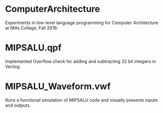 # ComputerArchitecture
Experiments in low-level language programming for Computer Architecture at Mills College, Fall 2016: 

# MIPSALU.qpf
Implemented Overflow check for adding and subtracting 32 bit integers in Verilog. 

# MIPSALU_Waveform.vwf 
Runs a functional simulation of MIPSALU code and visually presents inputs and outputs. 
